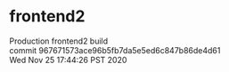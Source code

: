 # frontend2  
Production frontend2 build  
commit 967671573ace96b5fb7da5e5ed6c847b86de4d61  
Wed Nov 25 17:44:26 PST 2020  
